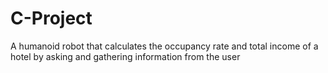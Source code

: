 # C-Project
A humanoid robot that calculates the occupancy rate and total income of a hotel by asking and gathering information from the user 
